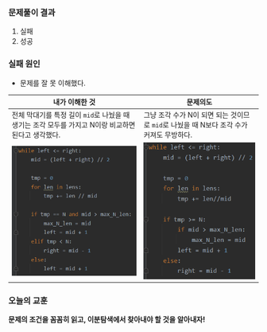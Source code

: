 ### 문제풀이 결과

1. 실패
2. 성공



### 실패 원인

* 문제를 잘 못 이해했다. 

| 내가 이해한 것                                               | 문제의도                                                     |
| ------------------------------------------------------------ | ------------------------------------------------------------ |
| 전체 막대기를 특정 길이 `mid`로 나눴을 때 생기는 조각 모두를 가지고 N이랑 비교하면 된다고 생각했다. | 그냥 조각 수가 N이 되면 되는 것이므로 `mid`로 나눴을 때 N보다 조각 수가 커져도 무방하다. |
| ![image-20230311162955629](feedback_template.assets/image-20230311162955629.png) | ![image-20230311163010597](feedback_template.assets/image-20230311163010597.png) |



### 오늘의 교훈

**문제의 조건을 꼼꼼히 읽고, 이분탐색에서 찾아내야 할 것을 알아내자!**